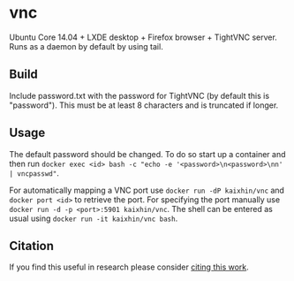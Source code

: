 vnc
===
Ubuntu Core 14.04 + LXDE desktop + Firefox browser + TightVNC server. Runs as a daemon by default by using tail.

Build
-----
Include password.txt with the password for TightVNC (by default this is "password"). This must be at least 8 characters and is truncated if longer.

Usage
-----
The default password should be changed. To do so start up a container and then run `docker exec <id> bash -c "echo -e '<password>\n<password>\nn' | vncpasswd"`.

For automatically mapping a VNC port use `docker run -dP kaixhin/vnc` and `docker port <id>` to retrieve the port.
For specifying the port manually use `docker run -d -p <port>:5901 kaixhin/vnc`.
The shell can be entered as usual using `docker run -it kaixhin/vnc bash`.

Citation
--------
If you find this useful in research please consider [citing this work](https://github.com/Kaixhin/dockerfiles/blob/master/CITATION.md).
